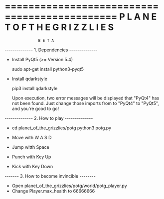 =============================================
P L A N E T   O F   T H E   G R I Z Z L I E S
=============================================

                   B E T A

-------------- 1. Dependencies --------------

- Install PyQt5 (>= Version 5.4)

  sudo apt-get install python3-pyqt5

- Install qdarkstyle

  pip3 install qdarkstyle

  Upon execution, two error messages will be
  displayed that "PyQt4" has not been found.
  Just change those imports from to "PyQt4"
  to "PyQt5", and you're good to go!


-------------- 2. How to play --------------

- cd planet_of_the_grizzlies/potg
  python3 potg.py

- Move with W A S D
- Jump witth Space
- Punch with Key Up
- Kick with Key Down


------- 3. How to become invincible --------

- Open planet_of_the_grizzlies/potg/world/potg_player.py
- Change Player.max_health to 66666666